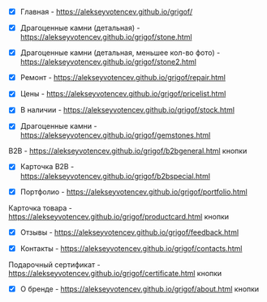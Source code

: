 - [x] Главная - https://alekseyvotencev.github.io/grigof/

- [x] Драгоценные камни (детальная) - https://alekseyvotencev.github.io/grigof/stone.html

- [x] Драгоценные камни (детальная, меньшее кол-во фото) - https://alekseyvotencev.github.io/grigof/stone2.html

- [x] Ремонт - https://alekseyvotencev.github.io/grigof/repair.html

- [x] Цены - https://alekseyvotencev.github.io/grigof/pricelist.html

- [x] В наличии - https://alekseyvotencev.github.io/grigof/stock.html

- [x] Драгоценные камни - https://alekseyvotencev.github.io/grigof/gemstones.html
 
B2B - https://alekseyvotencev.github.io/grigof/b2bgeneral.html кнопки

- [x] Карточка B2B - https://alekseyvotencev.github.io/grigof/b2bspecial.html

- [x] Портфолио - https://alekseyvotencev.github.io/grigof/portfolio.html

Карточка товара - https://alekseyvotencev.github.io/grigof/productcard.html кнопки

- [x] Отзывы - https://alekseyvotencev.github.io/grigof/feedback.html

- [x] Контакты - https://alekseyvotencev.github.io/grigof/contacts.html

Подарочный сертификат - https://alekseyvotencev.github.io/grigof/certificate.html кнопки

- [x] О бренде - https://alekseyvotencev.github.io/grigof/about.html кнопки

